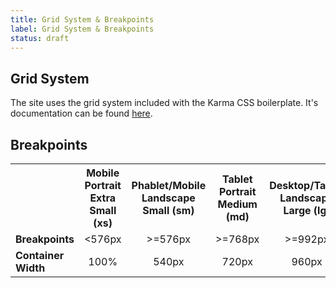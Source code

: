 ```yaml
---
title: Grid System & Breakpoints
label: Grid System & Breakpoints
status: draft
---
```

<h2>Grid System</h2>
<p>The site uses the grid system included with the Karma CSS boilerplate. It's documentation can be found <a href="http://karmacss.readthedocs.io/en/latest/grid.html#auto-layout" target="_blank">here</a>.</p>

<h2>Breakpoints</h2>
<table>
	<tr>
		<th></th>
		<th style="text-align:center;">Mobile Portrait<br>Extra Small (xs)</th>
		<th style="text-align:center;">Phablet/Mobile Landscape<br>Small (sm)</th>
		<th style="text-align:center;">Tablet Portrait<br>Medium (md)</th>
		<th style="text-align:center;">Desktop/Tablet Landscape<br>Large (lg)</th>
		<th style="text-align:center;">Desktop HD<br>Extra Large (xl)</th>
	</tr>
	<tr>
		<td style="text-align:left;"><strong>Breakpoints</strong></td>
		<td style="text-align:center;">&lt;576px</td>
		<td style="text-align:center;">&gt;=576px</td>
		<td style="text-align:center;">&gt;=768px</td>
		<td style="text-align:center;">&gt;=992px</td>
		<td style="text-align:center;">&gt;=1200px</td>
	</tr>
	<tr>
		<td style="text-align:left;"><strong>Container Width</strong></td>
		<td style="text-align:center;">100%</td>
		<td style="text-align:center;">540px</td>
		<td style="text-align:center;">720px</td>
		<td style="text-align:center;">960px</td>
		<td style="text-align:center;">1140px</td>
	</tr>
</table>